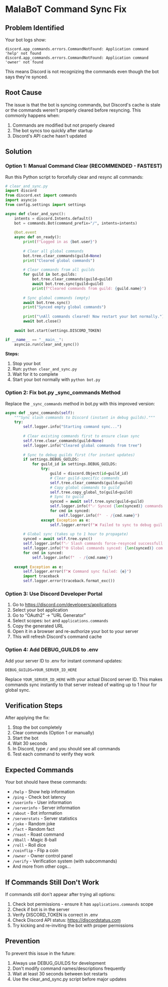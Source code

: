 # MalaBoT Command Sync Fix

## Problem Identified

Your bot logs show:
```
discord.app_commands.errors.CommandNotFound: Application command 'help' not found
discord.app_commands.errors.CommandNotFound: Application command 'owner' not found
```

This means Discord is not recognizing the commands even though the bot says they're synced.

## Root Cause

The issue is that the bot is syncing commands, but Discord's cache is stale or the commands weren't properly cleared before resyncing. This commonly happens when:

1. Commands are modified but not properly cleared
2. The bot syncs too quickly after startup
3. Discord's API cache hasn't updated

## Solution

### Option 1: Manual Command Clear (RECOMMENDED - FASTEST)

Run this Python script to forcefully clear and resync all commands:

```python
# clear_and_sync.py
import discord
from discord.ext import commands
import asyncio
from config.settings import settings

async def clear_and_sync():
    intents = discord.Intents.default()
    bot = commands.Bot(command_prefix="/", intents=intents)
    
    @bot.event
    async def on_ready():
        print(f"Logged in as {bot.user}")
        
        # Clear all global commands
        bot.tree.clear_commands(guild=None)
        print("Cleared global commands")
        
        # Clear commands from all guilds
        for guild in bot.guilds:
            bot.tree.clear_commands(guild=guild)
            await bot.tree.sync(guild=guild)
            print(f"Cleared commands from guild: {guild.name}")
        
        # Sync global commands (empty)
        await bot.tree.sync()
        print("Synced empty global commands")
        
        print("\nAll commands cleared! Now restart your bot normally.")
        await bot.close()
    
    await bot.start(settings.DISCORD_TOKEN)

if __name__ == "__main__":
    asyncio.run(clear_and_sync())
```

**Steps:**
1. Stop your bot
2. Run: `python clear_and_sync.py`
3. Wait for it to complete
4. Start your bot normally with `python bot.py`

### Option 2: Fix bot.py _sync_commands Method

Replace the `_sync_commands` method in bot.py with this improved version:

```python
async def _sync_commands(self):
    """Sync slash commands to Discord (instant in debug guilds)."""
    try:
        self.logger.info("Starting command sync...")
        
        # Clear existing commands first to ensure clean sync
        self.tree.clear_commands(guild=None)
        self.logger.info("Cleared global commands from tree")
        
        # Sync to debug guilds first (for instant updates)
        if settings.DEBUG_GUILDS:
            for guild_id in settings.DEBUG_GUILDS:
                try:
                    guild = discord.Object(id=guild_id)
                    # Clear guild-specific commands
                    self.tree.clear_commands(guild=guild)
                    # Copy global commands to guild
                    self.tree.copy_global_to(guild=guild)
                    # Sync to guild
                    synced = await self.tree.sync(guild=guild)
                    self.logger.info(f"✅ Synced {len(synced)} commands to debug guild: {guild_id}")
                    for cmd in synced:
                        self.logger.info(f"  - /{cmd.name}")
                except Exception as e:
                    self.logger.error(f"❌ Failed to sync to debug guild {guild_id}: {e}")
        
        # Global sync (takes up to 1 hour to propagate)
        synced = await self.tree.sync()
        self.logger.info(f"✅ Slash commands force-resynced successfully.")
        self.logger.info(f"🌐 Global commands synced: {len(synced)} commands")
        for cmd in synced:
            self.logger.info(f"  - /{cmd.name}")
        
    except Exception as e:
        self.logger.error(f"❌ Command sync failed: {e}")
        import traceback
        self.logger.error(traceback.format_exc())
```

### Option 3: Use Discord Developer Portal

1. Go to https://discord.com/developers/applications
2. Select your bot application
3. Go to "OAuth2" → "URL Generator"
4. Select scopes: `bot` and `applications.commands`
5. Copy the generated URL
6. Open it in a browser and re-authorize your bot to your server
7. This will refresh Discord's command cache

### Option 4: Add DEBUG_GUILDS to .env

Add your server ID to .env for instant command updates:

```env
DEBUG_GUILDS=YOUR_SERVER_ID_HERE
```

Replace `YOUR_SERVER_ID_HERE` with your actual Discord server ID. This makes commands sync instantly to that server instead of waiting up to 1 hour for global sync.

## Verification Steps

After applying the fix:

1. Stop the bot completely
2. Clear commands (Option 1 or manually)
3. Start the bot
4. Wait 30 seconds
5. In Discord, type `/` and you should see all commands
6. Test each command to verify they work

## Expected Commands

Your bot should have these commands:
- `/help` - Show help information
- `/ping` - Check bot latency
- `/userinfo` - User information
- `/serverinfo` - Server information
- `/about` - Bot information
- `/serverstats` - Server statistics
- `/joke` - Random joke
- `/fact` - Random fact
- `/roast` - Roast command
- `/8ball` - Magic 8-ball
- `/roll` - Roll dice
- `/coinflip` - Flip a coin
- `/owner` - Owner control panel
- `/verify` - Verification system (with subcommands)
- And more from other cogs...

## If Commands Still Don't Work

If commands still don't appear after trying all options:

1. Check bot permissions - ensure it has `applications.commands` scope
2. Check if bot is in the server
3. Verify DISCORD_TOKEN is correct in .env
4. Check Discord API status: https://discordstatus.com
5. Try kicking and re-inviting the bot with proper permissions

## Prevention

To prevent this issue in the future:

1. Always use DEBUG_GUILDS for development
2. Don't modify command names/descriptions frequently
3. Wait at least 30 seconds between bot restarts
4. Use the clear_and_sync.py script before major updates